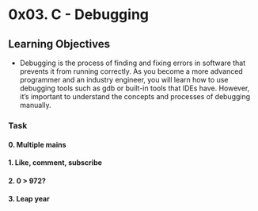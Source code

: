 # 0x03. C - Debugging

## Learning Objectives

- Debugging is the process of finding and fixing errors in software that prevents it from running correctly. As you become a more advanced programmer and an industry engineer, you will learn how to use debugging tools such as gdb or built-in tools that IDEs have. However, it’s important to understand the concepts and processes of debugging manually.

### Task

#### 0. Multiple mains
#### 1. Like, comment, subscribe
#### 2. 0 > 972?
#### 3. Leap year
